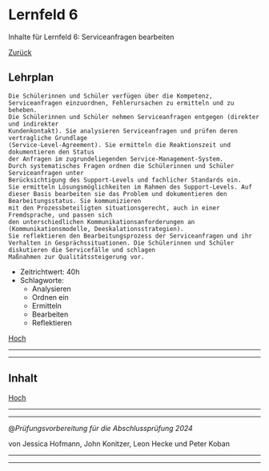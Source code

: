 # Lernfeld 6

Inhalte für Lernfeld 6: Serviceanfragen bearbeiten

[Zurück](/README.md)

## Lehrplan

```Text
Die Schülerinnen und Schüler verfügen über die Kompetenz, Serviceanfragen einzuordnen, Fehlerursachen zu ermitteln und zu beheben.
Die Schülerinnen und Schüler nehmen Serviceanfragen entgegen (direkter und indirekter
Kundenkontakt). Sie analysieren Serviceanfragen und prüfen deren vertragliche Grundlage
(Service-Level-Agreement). Sie ermitteln die Reaktionszeit und dokumentieren den Status
der Anfragen im zugrundeliegenden Service-Management-System.
Durch systematisches Fragen ordnen die Schülerinnen und Schüler Serviceanfragen unter
Berücksichtigung des Support-Levels und fachlicher Standards ein.
Sie ermitteln Lösungsmöglichkeiten im Rahmen des Support-Levels. Auf dieser Basis bearbeiten sie das Problem und dokumentieren den Bearbeitungsstatus. Sie kommunizieren
mit den Prozessbeteiligten situationsgerecht, auch in einer Fremdsprache, und passen sich
den unterschiedlichen Kommunikationsanforderungen an (Kommunikationsmodelle, Deeskalationsstrategien).
Sie reflektieren den Bearbeitungsprozess der Serviceanfragen und ihr Verhalten in Gesprächssituationen. Die Schülerinnen und Schüler diskutieren die Servicefälle und schlagen
Maßnahmen zur Qualitätssteigerung vor. 
```

- Zeitrichtwert: 40h
- Schlagworte:
  - Analysieren
  - Ordnen ein
  - Ermitteln
  - Bearbeiten
  - Reflektieren

[Hoch](#lernfeld-6)

---
---

## Inhalt

[Hoch](#lernfeld-6)

---
---

@_Prüfungsvorbereitung für die Abschlussprüfung 2024_

von Jessica Hofmann, John Konitzer, Leon Hecke und Peter Koban

---
---
